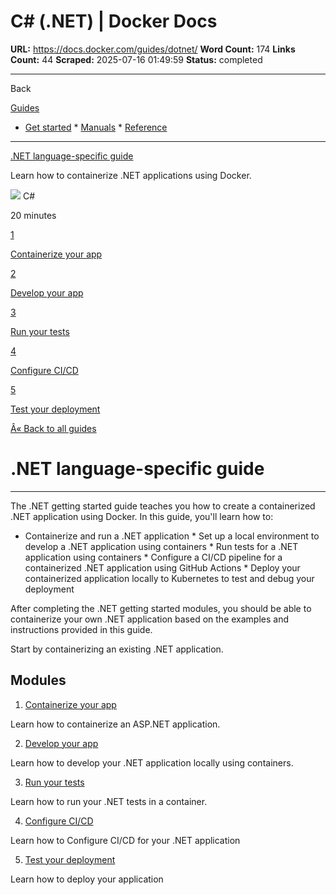 # C# (.NET) | Docker Docs

**URL:** https://docs.docker.com/guides/dotnet/
**Word Count:** 174
**Links Count:** 44
**Scraped:** 2025-07-16 01:49:59
**Status:** completed

---

Back

[Guides](https://docs.docker.com/guides/)

  * [Get started](https://docs.docker.com/get-started/)   * [Manuals](https://docs.docker.com/manuals/)   * [Reference](https://docs.docker.com/reference/)

* * *

[.NET language-specific guide](https://docs.docker.com/guides/dotnet/)

Learn how to containerize .NET applications using Docker.

![](https://cdn.jsdelivr.net/gh/devicons/devicon@latest/icons/csharp/csharp-original.svg) C\#

20 minutes

[1](https://docs.docker.com/guides/dotnet/containerize/)

[Containerize your app](https://docs.docker.com/guides/dotnet/containerize/)

[2](https://docs.docker.com/guides/dotnet/develop/)

[Develop your app](https://docs.docker.com/guides/dotnet/develop/)

[3](https://docs.docker.com/guides/dotnet/run-tests/)

[Run your tests](https://docs.docker.com/guides/dotnet/run-tests/)

[4](https://docs.docker.com/guides/dotnet/configure-ci-cd/)

[Configure CI/CD](https://docs.docker.com/guides/dotnet/configure-ci-cd/)

[5](https://docs.docker.com/guides/dotnet/deploy/)

[Test your deployment](https://docs.docker.com/guides/dotnet/deploy/)

[Â« Back to all guides](https://docs.docker.com/guides/)

# .NET language-specific guide

* * *

The .NET getting started guide teaches you how to create a containerized .NET application using Docker. In this guide, you'll learn how to:

  * Containerize and run a .NET application   * Set up a local environment to develop a .NET application using containers   * Run tests for a .NET application using containers   * Configure a CI/CD pipeline for a containerized .NET application using GitHub Actions   * Deploy your containerized application locally to Kubernetes to test and debug your deployment

After completing the .NET getting started modules, you should be able to containerize your own .NET application based on the examples and instructions provided in this guide.

Start by containerizing an existing .NET application.

## Modules

  1. [Containerize your app](https://docs.docker.com/guides/dotnet/containerize/)

Learn how to containerize an ASP.NET application.

  2. [Develop your app](https://docs.docker.com/guides/dotnet/develop/)

Learn how to develop your .NET application locally using containers.

  3. [Run your tests](https://docs.docker.com/guides/dotnet/run-tests/)

Learn how to run your .NET tests in a container.

  4. [Configure CI/CD](https://docs.docker.com/guides/dotnet/configure-ci-cd/)

Learn how to Configure CI/CD for your .NET application

  5. [Test your deployment](https://docs.docker.com/guides/dotnet/deploy/)

Learn how to deploy your application